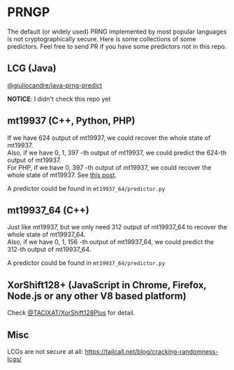 # PRNGP

The default (or widely used) PRNG implemented by most popular languages is not cryptographically secure. Here is some collections of some predictors. Feel free to send PR if you have some predictors not in this repo.

## LCG (Java)

[@giuliocandre/java-prng-predict](https://github.com/giuliocandre/java-prng-predict)

**NOTICE**: I didn't check this repo yet

## mt19937 (C++, Python, PHP)

If we have 624 output of mt19937, we could recover the whole state of mt19937.  
Also, if we have 0, 1, 397 -th output of mt19937, we could predict the 624-th output of mt19937.  
For PHP, if we have 0, 397 -th output of mt19937, we could recover the whole state of mt19937. See [this post](https://www.ambionics.io/blog/php-mt-rand-prediction).

A predictor could be found in `mt19937_64/predictor.py`

## mt19937_64 (C++)

Just like mt19937, but we only need 312 output of mt19937_64 to recover the whole state of mt19937_64.  
Also, if we have 0, 1, 156 -th output of mt19937_64, we could predict the 312-th output of mt19937_64.

A predictor could be found in `mt19937_64/predictor.py`

## XorShift128+ (JavaScript in Chrome, Firefox, Node.js or any other V8 based platform)

Check [@TACIXAT/XorShift128Plus](https://github.com/TACIXAT/XorShift128Plus/blob/master/xs128p.py) for detail.

## Misc

LCGs are not secure at all: https://tailcall.net/blog/cracking-randomness-lcgs/
